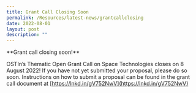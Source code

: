 ```yaml
---
title: Grant Call Closing Soon
permalink: /Resources/latest-news/grantcallclosing
date: 2022-08-01
layout: post
description: ""
---
```

\*\*Grant call closing soon!\*\*  
  
OSTIn’s Thematic Open Grant Call on Space Technologies closes on 8 August 2022! If you have not yet submitted your proposal, please do so soon. Instructions on how to submit a proposal can be found in the grant call document at [https://lnkd.in/gV752NwV](https://lnkd.in/gV752NwV)